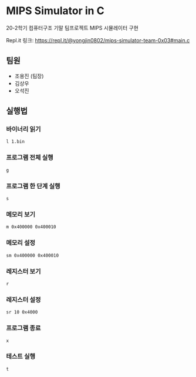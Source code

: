 # MIPS Simulator in C

20-2학기 컴퓨터구조 기말 팀프로젝트 MIPS 시뮬레이터 구현

Repl.it 링크: https://repl.it/@yongjin0802/mips-simulator-team-0x03#main.c

## 팀원

- 조용진 (팀장)
- 김상우
- 오석진

## 실행법

### 바이너리 읽기

```
l 1.bin
```

### 프로그램 전체 실행

```
g
```

### 프로그램 한 단계 실행

```
s
```

### 메모리 보기

```
m 0x400000 0x400010
```

### 메모리 설정

```
sm 0x400000 0x400010
```

### 레지스터 보기

```
r
```

### 레지스터 설정

```
sr 10 0x4000
```

### 프로그램 종료

```
x
```

### 테스트 실행

```
t
```
